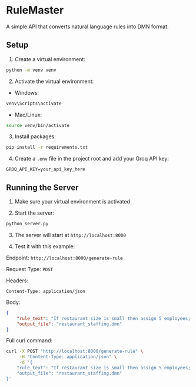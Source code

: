 # RuleMaster

A simple API that converts natural language rules into DMN format.

## Setup

1. Create a virtual environment:
```bash
python -m venv venv
```

2. Activate the virtual environment:
- Windows:
```bash
venv\Scripts\activate
```
- Mac/Linux:
```bash
source venv/bin/activate
```

3. Install packages:
```bash
pip install -r requirements.txt
```

4. Create a `.env` file in the project root and add your Groq API key:
```
GROQ_API_KEY=your_api_key_here
```

## Running the Server

1. Make sure your virtual environment is activated

2. Start the server:
```bash
python server.py
```

3. The server will start at `http://localhost:8000`

4. Test it with this example:

Endpoint: `http://localhost:8000/generate-rule`

Request Type: `POST`

Headers:
```
Content-Type: application/json
```

Body:
```json
{
    "rule_text": "If restaurant size is small then assign 5 employees; if restaurant size is medium then assign 7 employees; if restaurant size is large then assign 10 employees.",
    "output_file": "restaurant_staffing.dmn"
}
```

Full curl command:
```bash
curl -X POST "http://localhost:8000/generate-rule" \
     -H "Content-Type: application/json" \
     -d '{
    "rule_text": "If restaurant size is small then assign 5 employees; if restaurant size is medium then assign 7 employees; if restaurant size is large then assign 10 employees.",
    "output_file": "restaurant_staffing.dmn"
}'
```